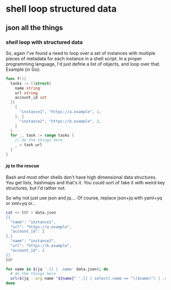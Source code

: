 # shell loop structured data

## json all the things

### _shell_ loop with structured data

So, again I've found a need to loop over a set of instances
with multiple pieces of metadata for each instance in a shell script.
In a proper programming language,
I'd just define a list of objects,
and loop over that.
Example (in Go):

```go
func f(){
  tasks := []struct{
    name string
    url string
    account_id int
  }{
    {
      "instance1", "https://a.example", 1,
    }, {
      "instance2", "https://b.example", 2,
    }
  }
  for _, task := range tasks {
    // do the things here
    _ = task.url
  }
}
```

#### _jq_ to the rescue

Bash and most other shells don't have high dimensional data structures.
You get lists, hashmaps and that's it.
You could sort of fake it with weird key structures,
but I'd rather not.

So why not just use json and jq....
Of course, replace json+jq with yaml+yq or xml+yq or...

```bash
cat << EOF > data.json
[{
  "name": "instance1",
  "url": "https://a.example",
  "account_id": 1
},{
  "name": "instance2",
  "url": "https://b.example",
  "account_id": 2
}]
EOF

for name in $(jq '.[] | .name' data.json); do
  # do the things here
  url=$(jq --arg name "${name}" '.[] | select(.name == "\($name)") | .url' data.json)
done
```
